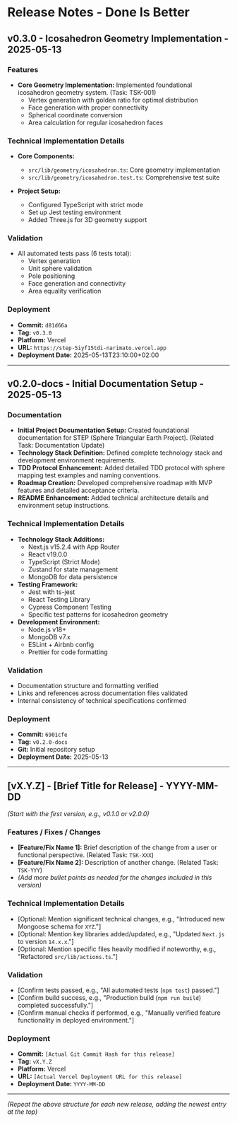 # Release Notes - Done Is Better

## v0.3.0 - Icosahedron Geometry Implementation - 2025-05-13

### Features

* **Core Geometry Implementation:** Implemented foundational icosahedron geometry system. (Task: TSK-001)
  - Vertex generation with golden ratio for optimal distribution
  - Face generation with proper connectivity
  - Spherical coordinate conversion
  - Area calculation for regular icosahedron faces

### Technical Implementation Details

* **Core Components:**
  - `src/lib/geometry/icosahedron.ts`: Core geometry implementation
  - `src/lib/geometry/icosahedron.test.ts`: Comprehensive test suite

* **Project Setup:**
  - Configured TypeScript with strict mode
  - Set up Jest testing environment
  - Added Three.js for 3D geometry support

### Validation

* All automated tests pass (6 tests total):
  - Vertex generation
  - Unit sphere validation
  - Pole positioning
  - Face generation and connectivity
  - Area equality verification

### Deployment

* **Commit:** `d81d66a`
* **Tag:** `v0.3.0`
* **Platform:** Vercel
* **URL:** `https://step-5iyf15tdi-narimato.vercel.app`
* **Deployment Date:** 2025-05-13T23:10:00+02:00

---

## v0.2.0-docs - Initial Documentation Setup - 2025-05-13

### Documentation

* **Initial Project Documentation Setup:** Created foundational documentation for STEP (Sphere Triangular Earth Project). (Related Task: Documentation Update)
* **Technology Stack Definition:** Defined complete technology stack and development environment requirements.
* **TDD Protocol Enhancement:** Added detailed TDD protocol with sphere mapping test examples and naming conventions.
* **Roadmap Creation:** Developed comprehensive roadmap with MVP features and detailed acceptance criteria.
* **README Enhancement:** Added technical architecture details and environment setup instructions.

### Technical Implementation Details

* **Technology Stack Additions:**
  * Next.js v15.2.4 with App Router
  * React v19.0.0
  * TypeScript (Strict Mode)
  * Zustand for state management
  * MongoDB for data persistence
* **Testing Framework:**
  * Jest with ts-jest
  * React Testing Library
  * Cypress Component Testing
  * Specific test patterns for icosahedron geometry
* **Development Environment:**
  * Node.js v18+
  * MongoDB v7.x
  * ESLint + Airbnb config
  * Prettier for code formatting

### Validation

* Documentation structure and formatting verified
* Links and references across documentation files validated
* Internal consistency of technical specifications confirmed

### Deployment

* **Commit:** `6901cfe`
* **Tag:** `v0.2.0-docs`
* **Git:** Initial repository setup
* **Deployment Date:** 2025-05-13

---

## [vX.Y.Z] - [Brief Title for Release] - YYYY-MM-DD

*(Start with the first version, e.g., v0.1.0 or v2.0.0)*

### Features / Fixes / Changes

* **[Feature/Fix Name 1]:** Brief description of the change from a user or functional perspective. (Related Task: `TSK-XXX`)
* **[Feature/Fix Name 2]:** Description of another change. (Related Task: `TSK-YYY`)
* *(Add more bullet points as needed for the changes included in this version)*

### Technical Implementation Details

* [Optional: Mention significant technical changes, e.g., "Introduced new Mongoose schema for `XYZ`."]
* [Optional: Mention key libraries added/updated, e.g., "Updated `Next.js` to version `14.x.x`."]
* [Optional: Mention specific files heavily modified if noteworthy, e.g., "Refactored `src/lib/actions.ts`."]

### Validation

* [Confirm tests passed, e.g., "All automated tests (`npm test`) passed."]
* [Confirm build success, e.g., "Production build (`npm run build`) completed successfully."]
* [Confirm manual checks if performed, e.g., "Manually verified feature functionality in deployed environment."]

### Deployment

* **Commit:** `[Actual Git Commit Hash for this release]`
* **Tag:** `vX.Y.Z`
* **Platform:** Vercel
* **URL:** `[Actual Vercel Deployment URL for this release]`
* **Deployment Date:** `YYYY-MM-DD`

---

*(Repeat the above structure for each new release, adding the newest entry at the top)*